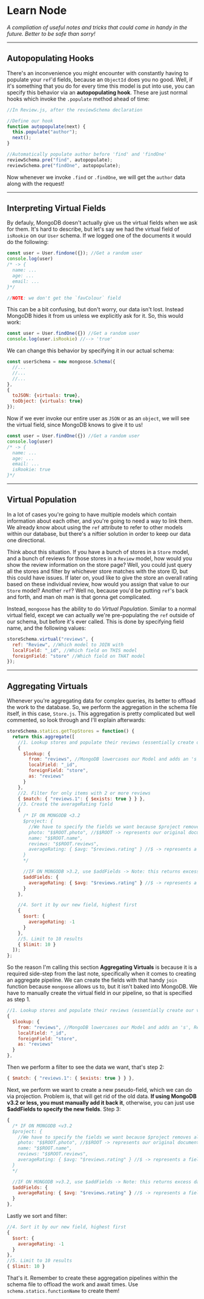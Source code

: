# Learn Node

_A compliation of useful notes and tricks that could come in handy in the future. Better to be safe than sorry!_

---

## Autopopulating Hooks

There's an inconvenience you might encounter with constantly having to populate your `ref`'d fields, because an `ObjectId` does you no good. Well, if it's something that you do for every time this model is put into use, you can specify this behavior via an **autopopulating hook**. These are just normal hooks which invoke the `.populate` method ahead of time:

```js
//In Review.js, after the reviewSchema declaration

//Define our hook
function autopopulate(next) {
  this.populate("author");
  next();
}

//Automatically populate author before 'find' and 'findOne'
reviewSchema.pre("find", autopopulate);
reviewSchema.pre("findOne", autopopulate);

```

Now whenever we invoke `.find` or `.findOne`, we will get the `author` data along with the request!

---

## Interpreting Virtual Fields

By defauly, MongoDB doesn't actually give us the virtual fields when we ask for them. It's hard to describe, but let's say we had the virtual field of `isRookie` on our `User` schema. If we logged one of the documents it would do the following:

```js
const user = User.findone({}); //Get a random user
console.log(user) 
/* -> {
  name: ...
  age: ...
  email: ...  
}*/

//NOTE: we don't get the `favColour` field
```

This can be a bit confusing, but don't worry, our data isn't lost. Instead MongoDB hides it from us unless we explicitly ask for it. So, this would work:

```js
const user = User.findOne({}) //Get a random user
console.log(user.isRookie) //--> 'true'
```

We can change this behavior by specifying it in our actual schema:

```js
const userSchema = new mongoose.Schema({
  //...
  //...
  //...
},
{
  toJSON: {virtuals: true},
  toObject: {virtuals: true} 
});
```

Now if we ever invoke our entire user as `JSON` or as an `object`, we will see the virtual field, since MongoDB knows to give it to us!

```js
const user = User.findOne({}) //Get a random user
console.log(user)
/* -> {
  name: ...
  age: ...
  email: ...  
  isRookie: true
}*/
```

---

## Virtual Population

In a lot of cases you're going to have multiple models which contain information about each other, and you're going to need a way to link them. We already know about using the `ref` attribute to refer to other models within our database, but there's a niftier solution in order to keep our data one directional.

Think about this situation. If you have a bunch of stores in a `Store` model, and a bunch of reviews for those stores in a `Review` model, how would you show the review information on the store page? Well, you could just query all the stores and filter by whichever store matches with the store ID, but this could have issues. If later on, youd like to give the store an overall rating based on these individual review, how would you assign that value to our `Store` model? Another `ref`? Well no, because you'd be putting `ref`'s back and forth, and man oh man is that gonna get complicated.

Instead, `mongoose` has the ability to do _Virtual Population_. Similar to a normal virtual field, except we can actually we're pre-populating the `ref` outside of our schema, but before it's ever called. This is done by specifying field name, and the following values:

```js
storeSchema.virtual("reviews", {
  ref: "Review", //Which model to JOIN with
  localField: "_id", //Which field on THIS model
  foreignField: "store" //Which field on THAT model
});
```

---

## Aggregating Virtuals

Whenever you're aggregating data for complex queries, its better to offload the work to the database. So, we perform the aggregation in the schema file itself, in this case, `Store.js`. This aggregation is pretty complicated but well commented, so look through and I'll explain afterwards:

```js
storeSchema.statics.getTopStores = function() {
  return this.aggregate([
    //1. Lookup stores and populate their reviews (essentially create our virtual again)
    {
      $lookup: {
        from: "reviews", //MongoDB lowercases our Model and adds an 's', Review -> reviews
        localField: "_id",
        foreignField: "store",
        as: "reviews"
      }
    },
    //2. Filter for only items with 2 or more reviews
    { $match: { "reviews.1": { $exists: true } } },
    //3. Create the averageRating field
    {
      /* IF ON MONGODB <3.2
      $project: {
        //We have to specify the fields we want because $project removes all other data 
        photo: "$$ROOT.photo", //$$ROOT -> represents our original document
        name: "$$ROOT.name",
        reviews: "$$ROOT.reviews",
        averageRating: { $avg: "$reviews.rating" } //$ -> represents a field we've just made
      }
      */

      //IF ON MONGODB >3.2, use $addFields -> Note: this returns excess data
      $addFields: {
        averageRating: { $avg: "$reviews.rating" } //$ -> represents a field we've just made
      }
    },

    //4. Sort it by our new field, highest first
    {
      $sort: {
        averageRating: -1
      }
    },
    //5. Limit to 10 results
    { $limit: 10 }
  ]);
};
```

So the reason I'm calling this section **Aggregating Virtuals** is because it is a required side-step from the last note, specifically when it comes to creating an aggregate pipeline. We can create the fields with that handy `join` function because `mongoose` allows us to, but it isn't baked into MongoDB. We have to manually create the virtual field in our pipeline, so that is specified as step 1.

```js
//1. Lookup stores and populate their reviews (essentially create our virtual again)
{
  $lookup: {
    from: "reviews", //MongoDB lowercases our Model and adds an 's', Review -> reviews
    localField: "_id",
    foreignField: "store",
    as: "reviews"
  }
},
```

Then we perform a filter to see the data we want, that's step 2:

```js
{ $match: { "reviews.1": { $exists: true } } },
```

Next, we perform we want to create a new pseudo-field, which we can do via projection. Problem is, that will get rid of the old data. **If using MongoDB v3.2 or less, you must manually add it back it**, otherwise, you can just use **$addFields to specify the new fields**. Step 3:

```js
{
  /* IF ON MONGODB <v3.2
  $project: {
    //We have to specify the fields we want because $project removes all other data 
    photo: "$$ROOT.photo", //$$ROOT -> represents our original document
    name: "$$ROOT.name",
    reviews: "$$ROOT.reviews",
    averageRating: { $avg: "$reviews.rating" } //$ -> represents a field we've just made
  }
  */

  //IF ON MONGODB >v3.2, use $addFields -> Note: this returns excess data
  $addFields: {
    averageRating: { $avg: "$reviews.rating" } //$ -> represents a field we've just made
  }
},
```

Lastly we sort and filter:

```js
//4. Sort it by our new field, highest first
{
  $sort: {
    averageRating: -1
  }
},
//5. Limit to 10 results
{ $limit: 10 }
```

That's it. Remember to create these aggregation pipelines within the schema file to offload the work and await times. Use `schema.statics.functionName` to create them!